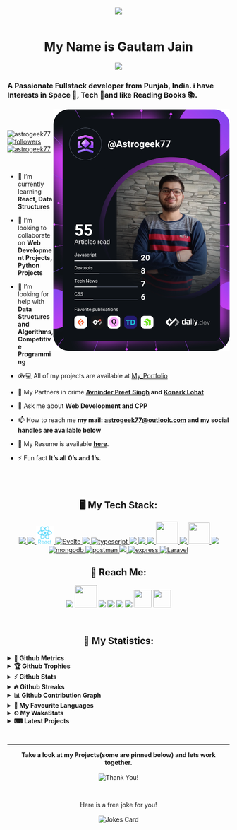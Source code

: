 <div align="center">
  <img src="https://user-images.githubusercontent.com/42115530/92640221-9728ca00-f2fa-11ea-8994-c72b26e937de.gif" align="center"/>
</div>
<br>
<h1 align="center">My Name is Gautam Jain</h1>
<p align="center">
  <b><img src="https://readme-typing-svg.herokuapp.com?font=Raleway&color=00A8FF&size=30&center=true&vCenter=true&lines=I+am+a+MERN+Developer.;I+am+a+Web+Designer.;I+am+a+Student.;i+am+a+Freelancer."></b>
</p>
<!-- <img align="right" src="https://media.giphy.com/media/jRf5fsn8G6YaogAWxn/giphy.gif?cid=ecf05e47gitfzbzv8awptxvx4e0neq7trgfhoakrjzzastlm&rid=giphy.gif&ct=s" width="300px" alt="Developer"> -->

<h3 align="left">A Passionate Fullstack developer from Punjab, India. i have Interests in Space 🌌, Tech 🤖and like Reading Books 📚.</h3>
<img align="right" src="https://github.com/astrogeek77/astrogeek77/blob/main/devcard.svg" alt="Gautam Jain's Dev Card" width="400px"/>
<br>
<br>
<p align="left">
  <img src="https://komarev.com/ghpvc/?username=astrogeek77&color=1DA1F2&style=for-the-badge" width="170px" alt="astrogeek77" />
   <a href="https://twitter.com/GautamJ49902907">
    <img alt="followers" title="Follow me on Twitter" src="https://img.shields.io/twitter/follow/astrogeek77?color=1DA1F2&label=Follow&logo=twitter&logoColor=white&style=for-the-badge"/>
    </a>
  <a href="https://github.com/astrogeek77"><img src="https://img.shields.io/github/followers/astrogeek77?label=Followers&logo=github&Follow&style=for-the-badge" width="150px" alt="astrogeek77"/></a>
  <br>
</p>

<br>

- 🌱 I’m currently learning **React, Data Structures**

- 👯 I’m looking to collaborate on **Web Development Projects, Python Projects**

- 🤝 I’m looking for help with **Data Structures and Algorithms, Competitive Programming**

- 👓💻 All of my projects are available at [My_Portfolio](https://astrogeek77.github.io/portfolio/)

- 👥 My Partners in crime **[Avninder Preet Singh](https://github.com/Avninder99) and [Konark Lohat](https://github.com/LastComrade)**

- 💬 Ask me about **Web Development and CPP**

- 📫 How to reach me **my mail: astrogeek77@outlook.com and my social handles are available below**

- 📄 My Resume is available **[here](https://astrogeek77.github.io/resume/)**.

- ⚡ Fun fact **It’s all 0’s and 1’s.**

<br>
<br>
<h2 align="center">🖥 My Tech Stack: </h2>
<p align="center"> 
    <a href="https://www.java.com" target="_blank"> <img src="https://img.icons8.com/color/48/000000/java-coffee-cup-logo.png"/> </a>
    <a href="https://www.learncpp.com/" target="_blank"> <img src="https://external-content.duckduckgo.com/iu/?u=https%3A%2F%2Fimages.vexels.com%2Fmedia%2Fusers%2F3%2F166253%2Fisolated%2Fpreview%2F14bc03b7b1c2c4e2656fd4c0a981cbbc-icono-de-lenguaje-de-programaci--n-cpp-by-vexels.png&f=1&nofb=1" width="45"/> </a>
    <a href="https://reactjs.org/" target="_blank"> <img src="https://raw.githubusercontent.com/devicons/devicon/master/icons/react/react-original-wordmark.svg" height="40"/> </a>
  <a href="https://svelte.dev/" target="_blank"> <img src="https://media.giphy.com/media/Y1q8LF4Fc6DoQYC3fi/giphy.gif" alt="Svelte" width="40" height="40"/> </a>
    <a href="https://developer.mozilla.org/en-US/docs/Web/JavaScript" target="_blank"> <img src="https://img.icons8.com/color/48/000000/javascript.png"/> </a> 
    <a href="https://www.typescriptlang.org/" target="_blank"> <img src="https://external-content.duckduckgo.com/iu/?u=https%3A%2F%2Fjaki-jezyk-programowania.pl%2Fimg%2Ftechnologies%2Ftypescript.png&f=1&nofb=1" alt="typescript" width="48" height="48"/> </a>
    <a href="https://www.w3.org/html/" target="_blank"> <img src="https://img.icons8.com/color/48/000000/html-5.png"/> </a> 
    <a href="https://www.w3schools.com/css/" target="_blank"> <img src="https://img.icons8.com/color/48/000000/css3.png"/> </a> 
    <a href="https://getbootstrap.com" target="_blank"> <img src="https://external-content.duckduckgo.com/iu/?u=https%3A%2F%2Fwww.shecodes.io%2Fassets%2Flogos%2Ftechnologies%2Fbootstrap-b63cede059eb73dc7036db08fc04826683fce2a3f7a557b40bc68cc3d69b1adb.png&f=1&nofb=1" width="50" </a> 
    <a href="https://tailwindcss.com/" target="_blank"> <img src="https://external-content.duckduckgo.com/iu/?u=https%3A%2F%2Fph-files.imgix.net%2F2e26f07f-e5e5-411e-ba1e-e92c4083bd92.png%3Fauto%3Dformat%26auto%3Dcompress%26codec%3Dmozjpeg%26cs%3Dstrip%26w%3D380%26h%3D380%26fit%3Dmax&f=1&nofb=1" height="50" width="50"/> </a> 
    <a href="https://www.python.org" target="_blank"> <img src="https://img.icons8.com/color/48/000000/python.png"/> </a> 
    <a href="https://nodejs.org" target="_blank"> <img src="https://external-content.duckduckgo.com/iu/?u=https%3A%2F%2Fpluspng.com%2Fimg-png%2Fnodejs-logo-vector-png-1-49-2-98-375.png&f=1&nofb=1" width="48" height="48"/> </a> 
    <a href="https://www.mysql.com/" target="_blank"> <img src="https://external-content.duckduckgo.com/iu/?u=https%3A%2F%2Fpngimg.com%2Fuploads%2Fmysql%2Fmysql_PNG9.png&f=1&nofb=1" width="50"/> </a>
    <a href="https://www.mongodb.com/" target="_blank"> <img src="https://external-content.duckduckgo.com/iu/?u=https%3A%2F%2Fpluspng.com%2Fimg-png%2Fmongodb-png--770.png&f=1&nofb=1" alt="mongodb" width="60" height="48"/> </a> 
    <a href="https://postman.com" target="_blank"> <img src="https://www.vectorlogo.zone/logos/getpostman/getpostman-icon.svg" alt="postman" width="45" height="45"/> </a>   
    <a href="https://git-scm.com/" target="_blank"> <img src="https://img.icons8.com/color/48/000000/git.png"/> </a> 
    <a href="https://expressjs.com" target="_blank"> <img src="https://external-content.duckduckgo.com/iu/?u=https%3A%2F%2Fwww.mementotech.in%2Fassets%2Fimages%2Ficons%2Fexpress.png&f=1&nofb=1" alt="express" width="50" height="48"/> </a>
    <a href="https://laravel.com/" target="_blank"> <img src="https://media.giphy.com/media/kHlrPbN9zaoOo7KXDo/giphy.gif?cid=ecf05e47oloah70byvgsg46d1z6vmt4nqlqtly69yho39vov&rid=giphy.gif&ct=s" alt="Laravel" width="40" height="40"/> </a>   
</p>
  
<h2 align="center">🤝 Reach Me:</h2>
<p align="center">
<a href="https://www.linkedin.com/in/gautam-jain-587675193/"><img src="https://sguru.org/wp-content/uploads/2018/02/linkedin-logo.png" width="40"></a>
<a href="mailto:astrogeek77@gmail.com"><img src="https://media.giphy.com/media/iPRtIf0OlGlSnNfV7W/giphy.gif" width="50" height="50"></a>
<a href="https://reddit.com/user/astrogeeek77" ><img src="https://external-content.duckduckgo.com/iu/?u=https%3A%2F%2Flh3.googleusercontent.com%2FJ41hsV2swVteoeB8pDhqbQR3H83NrEBFv2q_kYdq1xp9vsI1Gz9A9pzjcwX_JrZpPGsa%3Dw300&f=1&nofb=1" width="40"></a>
<a href="https://www.instagram.com/astrogeek77/"><img src="https://external-content.duckduckgo.com/iu/?u=https%3A%2F%2Fclipartart.com%2Fimages%2Finstagram-clipart-logo-1.png&f=1&nofb=1" width="40"></a>
<a href="https://twitter.com/GautamJ49902907"><img src="https://external-content.duckduckgo.com/iu/?u=http%3A%2F%2Fmedia.idownloadblog.com%2Fwp-content%2Fuploads%2F2015%2F11%2FTwitter-bird-logo-medium.png&f=1&nofb=1" width="40"></a>
<a  href="https://wa.me/919877663895?text=Hi%20Gautam"><img src="https://external-content.duckduckgo.com/iu/?u=https%3A%2F%2Fi.pinimg.com%2Foriginals%2F5b%2Fe5%2Ffb%2F5be5fbcb55c0d12f61f03fd603c2ddd2.png&f=1&nofb=1" width="40"></a>
<a  href="https://t.me/astrogeek77"><img src="https://external-content.duckduckgo.com/iu/?u=https%3A%2F%2Fpluspng.com%2Fimg-png%2Ftelegram-logo-png-telegram-png-images-free-img-512x512.png&f=1&nofb=1" width="40" height="40"></a> 
<a href="https://github.com/astrogeek77"><img src="https://external-content.duckduckgo.com/iu/?u=https%3A%2F%2Fcdn.icon-icons.com%2Ficons2%2F2351%2FPNG%2F512%2Flogo_github_icon_143196.png&f=1&nofb=1" width="40" height="40"></a>
</p>
<br>

<h2 align="center">📢 My Statistics: </h2> 
<p align="center">
    <details>
    <br>
    <summary><b>🎇 Github Metrics</b></summary>
    <p align="center">
<!--       <p align="center"> <img src="https://github.com/astrogeek77/astrogeek77/blob/output/github-contribution-grid-snake.svg"></p> -->
          <p align="center"><img src="https://github.com/astrogeek77/astrogeek77/blob/main/github-metrics.svg" alt="Metrics"></p>
    </p>
  </details>
  <details>
    <summary><b>🏆 Github Trophies</b></summary>
    <br>
    <p align="center"> <img src="https://github-profile-trophy.vercel.app/?username=astrogeek77&row=2&column=3&theme=gruvbox&no-bg=true&margin-w=15&margin-h=15" alt="github-trophy"></p>
  </details>
  <details>	
    <summary><b>⚡ Github Stats</b></summary>
      <br>
      <p align="center"><img height="180em" src="https://github-readme-stats.vercel.app/api?username=astrogeek77&show_icons=true&theme=vision-friendly-dark" alt="astrogeek77" align = "center"/>
  </details>
  <details>
   <summary><b>🔥 Github Streaks</b></summary>
    <br>
    <p align="center"><img src="https://github-readme-streak-stats.herokuapp.com?user=astrogeek77&theme=neon-dark&date_format=M%20j%5B%2C%20Y%5D" alt="astrogeek77" /></p>
<!--   <p align="center"><img src="https://github-readme-streak-stats.herokuapp.com/?user=astrogeek77&theme=ads-juicy-fresh&stroke=ffffff&background=0D1117" alt="astrogeek77" /></p> -->
  </details>
  <details>
    <summary><b>📊 Github Contribution Graph</b></summary>
    <br>
    <p align="center"<a href="#"><img alt="Gautam Jain's Activity Graph" src="https://activity-graph.herokuapp.com/graph?username=astrogeek77&bg_color=0D1117&color=f1c40f&line=e05397&point=FFFFFF&" /></a></p>
  </details>
<!--   <details>
    <summary><b>🔎 Most Commit Language</b></summary>
    <p align="center"> <img src="https://github-profile-summary-cards.vercel.app/api/cards/most-commit-language?username=astrogeek77&theme=github_dark"></p>
  </details> -->
  <details>
    <br>
    <summary><b>📰 My Favourite Languages</b></summary>
    <p align="center">
<!--       <a href="https://app.daily.dev/Astrogeek77"><img src="https://github.com/astrogeek77/astrogeek77/blob/main/devcard.svg" width="500" alt="Gautam Jain's Dev Card"/></a> -->
        <img src="https://github-readme-stats.vercel.app/api/top-langs/?username=astrogeek77&hide=html,tex&langs_count=6&layout=compact" width="500">
    </p>
  </details>
  
  <details>
    <br>
    <summary><b>⏲ My WakaStats</b></summary>
    <p align="center">
<!--         <img src="https://github-readme-stats.vercel.app/api/wakatime?username=astrogeek77" width="500"> -->
        <!--START_SECTION:waka-->
        <!--END_SECTION:waka-->
    </p>
  </details>
  <details>
    <br>
    <summary><b>⌨ Latest Projects</b></summary>
    <p align="center">
      <a align="center" href="https://github.com/Astrogeek77/next-calculator"> <img align="center" src="https://github-readme-stats.vercel.app/api/pin/?username=astrogeek77&repo=next-calculator&theme=vision-friendly-dark&show_icons=true"></a>
      <br>
      <br>
      <a align="center"href="https://github.com/Astrogeek77/Expense-Tracker-App" > <img align="center" src="https://github-readme-stats.vercel.app/api/pin/?username=astrogeek77&repo=Expense-Tracker-App&theme=vision-friendly-dark&show_icons=true"></a>
    </p>
  </details>
  
  
<!-- <a href="https://app.daily.dev/Astrogeek77"><img src="https://api.daily.dev/devcards/e5790489707f484fa0a830a36826a21e.png?r=aqx" width="400" alt="Gautam Jain's Dev Card"/></a> -->
</p>
<br>
<hr>
<p align="center">
    <b>Take a look at my Projects(some are pinned below) and lets work together.</b><br><br>
   <img alt="Thank You!" title="Thank You" src="https://img.shields.io/badge/Thank-You-%23e84118"/>
</p>
<br>
 <p align="center"> 
    <p align="center">Here is a free joke for you!</p>
    <p align="center"><img align="center" src="https://readme-jokes.vercel.app/api?theme=blue-green" alt="Jokes Card" /></p>
</p>
